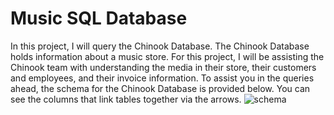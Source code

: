 # Music SQL Database
 In this project, I will query the Chinook Database. The Chinook Database holds information about a music store. For this project, I will be assisting the Chinook team with understanding the media in their store, their customers and employees, and their invoice information. To assist you in the queries ahead, the schema for the Chinook Database is provided below. You can see the columns that link tables together via the arrows.
![schema](https://user-images.githubusercontent.com/93050015/169381477-443f8338-d926-4aab-a2a3-3493f6362133.png)
